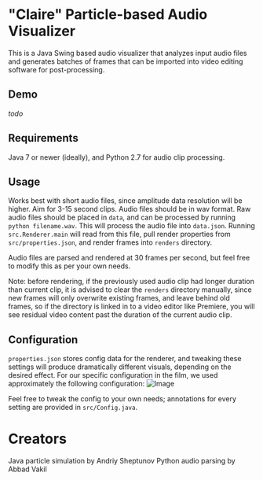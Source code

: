 # "Claire" Particle-based Audio Visualizer

This is a Java Swing based audio visualizer that analyzes input audio files and generates 
batches of frames that can be imported into video editing software for post-processing.

## Demo
_todo_

## Requirements

Java 7 or newer (ideally), and Python 2.7 for audio clip processing.

## Usage

Works best with short audio files, since amplitude data resolution will be higher. Aim for 3-15 second clips.
Audio files should be in wav format. Raw audio files should be placed in `data`, and can be processed by running 
`python filename.wav`. This will process the audio file into `data.json`. Running `src.Renderer.main` will read from this 
file, pull render properties from `src/properties.json`, and render frames into `renders` directory.

Audio files are parsed and rendered at 30 frames per second, but feel free to modify this as per your own needs.

Note: before rendering, if the previously used audio clip had longer duration than current clip, it is advised to 
clear the `renders` directory manually, since new frames will only overwrite existing frames, and leave behind old frames, 
so if the directory is linked in to a video editor like Premiere, you will see residual video content past the duration of 
the current audio clip.

## Configuration

`properties.json` stores config data for the renderer, and tweaking these settings will produce dramatically different 
visuals, depending on the desired effect. For our specific configuration in the film, we used approximately the 
following configuration:
![Image](https://i.imgur.com/MCmXoaw.png)

Feel free to tweak the config to your own needs; annotations for every setting are provided in `src/Config.java`.

# Creators
Java particle simulation by Andriy Sheptunov
Python audio parsing by Abbad Vakil
